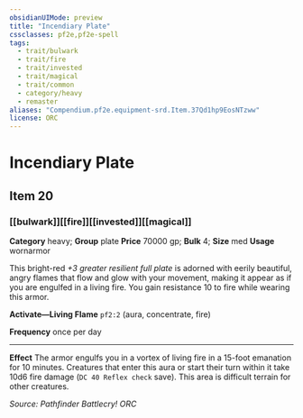 ```yaml
---
obsidianUIMode: preview
title: "Incendiary Plate"
cssclasses: pf2e,pf2e-spell
tags:
  - trait/bulwark
  - trait/fire
  - trait/invested
  - trait/magical
  - trait/common
  - category/heavy
  - remaster
aliases: "Compendium.pf2e.equipment-srd.Item.37Qd1hp9EosNTzww"
license: ORC
---
```

# Incendiary Plate
## Item 20
### [[bulwark]][[fire]][[invested]][[magical]]

**Category** heavy; **Group** plate
**Price** 70000 gp; 
**Bulk** 4; **Size** med
**Usage** wornarmor

This bright-red _+3 greater resilient full plate_ is adorned with eerily beautiful, angry flames that flow and glow with your movement, making it appear as if you are engulfed in a living fire. You gain resistance 10 to fire while wearing this armor.

**Activate—Living Flame** `pf2:2` (aura, concentrate, fire)

**Frequency** once per day

* * *

**Effect** The armor engulfs you in a vortex of living fire in a 15-foot emanation for 10 minutes. Creatures that enter this aura or start their turn within it take 10d6 fire damage (`DC 40 Reflex check` save). This area is difficult terrain for other creatures.

*Source: Pathfinder Battlecry!*
*ORC*